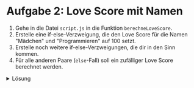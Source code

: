 # Aufgabe 2: Love Score mit Namen

1. Gehe in die Datei `script.js` in die Funktion `berechneLoveScore`.
2. Erstelle eine if-else-Verzweigung, die den Love Score für die Namen "Mädchen" und "Programmieren" auf 100 setzt.
3. Erstelle noch weitere if-else-Verzweigungen, die dir in den Sinn kommen.
4. Für alle anderen Paare (`else`-Fall) soll ein zufälliger Love Score berechnet werden.

<details>
<summary>Lösung</summary>

#### script.js

```js
function berechneLoveScore(name1, name2) {
  let loveScore;

  // berechne den love score
  if (
    (name1 === "Klara" && name2 === "Jan") ||
    (name1 === "Jan" && name2 === "Klara")
  ) {
    loveScore = 100;
  } else if (
    (name1 === "Mädchen" && name2 === "Programmieren") ||
    (name1 === "Programmieren" && name2 === "Mädchen")
  ) {
    loveScore = 100;
  } else if (
    (name1 === "Brad" && name2 === "Angelina") ||
    (name1 === "Angelina" && name2 === "Brad")
  ) {
    loveScore = 0;
  } else {
    // für alle anderen Paare berechne einen zufälligen Love Score
    loveScore = Math.random() * 100;
    loveScore = Math.floor(loveScore) + 1;
  }

  return loveScore;
}
```

</details>
